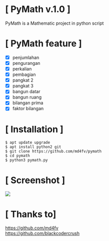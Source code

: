 # [ PyMath v.1.0 ]

PyMath is a Mathematic project in python script 

# [ PyMath feature ]
- [x] penjumlahan
- [x] pengurangan
- [x] perkalian
- [x] pembagian
- [x] pangkat 2
- [x] pangkat 3
- [x] bangun datar
- [x] bangun ruang
- [x] bilangan prima
- [x] faktor bilangan

# [ Installation ]
```
$ apt update upgrade
$ apt install python2 git
$ git clone https://github.com/md4fv/pymath
$ cd pymath
$ python3 pymath.py
```
# [ Screenshot ]
<img src="img/math.py" />

# [ Thanks to]
https://github.com/md4fv<br>
https://github.com/blackcodercrush<br>
